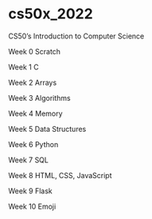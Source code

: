 # cs50x_2022
CS50’s Introduction to Computer Science


Week 0 Scratch

Week 1 C

Week 2 Arrays

Week 3 Algorithms

Week 4 Memory

Week 5 Data Structures

Week 6 Python

Week 7 SQL

Week 8 HTML, CSS, JavaScript

Week 9 Flask

Week 10 Emoji
